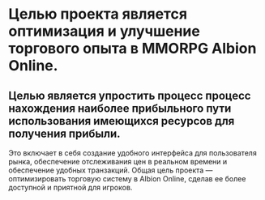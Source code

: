 Целью проекта является оптимизация и улучшение торгового опыта в MMORPG Albion Online. 
=
Целью является упростить процесс процесс нахождения наиболее прибыльного пути использования имеющихся ресурсов для получения прибыли.
-

Это включает в себя создание удобного интерфейса для пользователя рынка, обеспечение отслеживания цен в реальном времени и обеспечение удобных транзакций. Общая цель проекта — оптимизировать торговую систему в Albion Online, сделав ее более доступной и приятной для игроков.